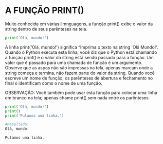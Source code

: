 # A FUNÇÃO PRINT()

Muito conhecida em várias limnguagens, a função print() exibe o valor da string dentro de seus parênteses na tela.

``` python
print('Olá, mundo!')
```

A linha print('Olá, mundo!') significa “Imprima o texto na string 'Olá Mundo!'. Quando o Python executa esta linha, você diz que o Python está chamando a função print() e o valor da string está sendo passado para a função. Um valor que é passado para uma chamada de função é um argumento. Observe que as aspas não são impressas na tela, apenas marcam onde a string começa e termina, não fazem parte do valor da string. Quando você escreve um nome de função, os parênteses de abertura e fechamento no final o identificam como o nome de uma função.

OBSERVAÇÃO: Você também pode usar esta função para colocar uma linha em branco na tela; apenas chame print() sem nada entre os parênteses.

``` python
print('Olá, mundo!')
print()
print('Pulamos uma linha.')

#Resultado:
Olá, mundo!

Pulamos uma linha.
```
